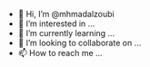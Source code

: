 - 👋 Hi, I’m @mhmadalzoubi
- 👀 I’m interested in ...
- 🌱 I’m currently learning ...
- 💞️ I’m looking to collaborate on ...
- 📫 How to reach me ...

<!---
mhmadalzoubi/mhmadalzoubi is a ✨ special ✨ repository because its `README.md` (this file) appears on your GitHub profile.
You can click the Preview link to take a look at your changes.
--->
